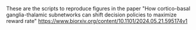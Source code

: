 These are the scripts to reproduce figures in the paper "How cortico-basal ganglia-thalamic subnetworks can shift decision policies to maximize reward rate"
https://www.biorxiv.org/content/10.1101/2024.05.21.595174v1
